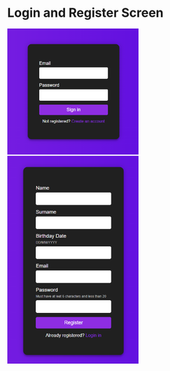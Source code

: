 # Login and Register Screen
<p float="left">  
<img src="Login.png" width="300" />
<img src="Register.png" width="300" />
</p>
